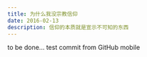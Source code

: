 ```yaml
---
title: 为什么我没宗教信仰
date: 2016-02-13
description: 信仰的本质就是宣示不可知的东西
---
```


to be done...
test commit from GitHub mobile
